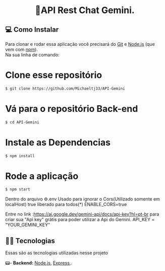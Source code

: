 <h1 align="center"> 
	🔐API Rest Chat Gemini.
</h1>

## 💻 Como Instalar

Para clonar e rodar essa aplicação você precisará do [Git](https://git-scm.com) e [Node.js](https://nodejs.org/en/download/) (que vem com [npm](http://npmjs.com)). 
<br>
Na sua linha de comando:


# Clone esse repositório
```bash
$ git clone https://github.com/Michaeltj33/API-Gemini
```

# Vá para o repositório Back-end
```bash
$ cd API-Gemini
```

# Instale as Dependencias
```bash
$ npm install
```

# Rode a aplicação
```bash
$ npm start
```

Dentro do arquivo ⚙️.env
Usado para ignorar o Cors(Utilizado somente em localHost)
true liberado para todos(*)
ENABLE_CORS=true

Entre no link :https://ai.google.dev/gemini-api/docs/api-key?hl=pt-br para criar sua "Api key" grátis para poder utilizar a Api do Gemini.
API_KEY = "YOUR_GEMINI_KEY"

## 👨‍💻 Tecnologias

Essas são as tecnologias utilizadas nesse projeto

📟- **Backend:** [Node.js](https://nodejs.org/en/), [Express](https://expressjs.com/pt-br/),.